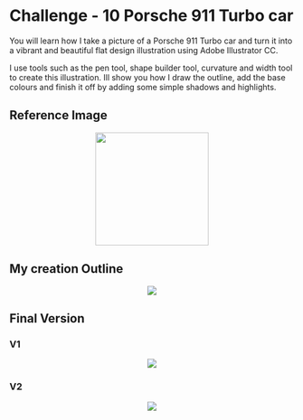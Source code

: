 # Challenge - 10 Porsche 911 Turbo car

You will learn how I take a picture of a Porsche 911 Turbo car and turn it into a vibrant and beautiful flat design illustration using Adobe Illustrator CC.

I use tools such as the pen tool, shape builder tool, curvature and width tool to create this illustration. Ill show you how I draw the outline, add the base colours and finish it off by adding some simple shadows and highlights.

## Reference Image
<p text align="center"><Img src="https://user-images.githubusercontent.com/54719422/119222224-e1607d00-bb10-11eb-8e6d-2713d045218d.jpg" height=200></p>

## My creation Outline

<p text align="center"><Img src="https://user-images.githubusercontent.com/54719422/119222311-4b792200-bb11-11eb-9c21-4da9d869a88f.png"></p>

## Final Version
### V1
<p text align="center"><Img src="https://user-images.githubusercontent.com/54719422/125110990-f6b25a80-e102-11eb-9322-ba0f3190c4e7.png"></p>

### V2
<p text align="center"><Img src="https://user-images.githubusercontent.com/54719422/125163975-59603080-e1ad-11eb-98f8-8975f7543adb.png"></p>
